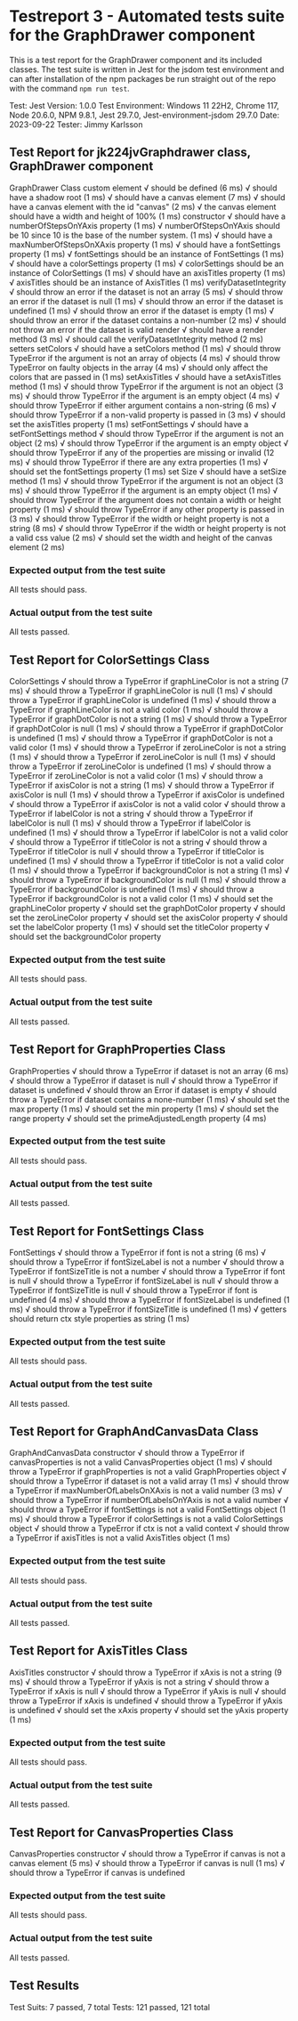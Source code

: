 # Testreport 3 - Automated tests suite for the GraphDrawer component

This is a test report for the GraphDrawer component and its included classes.
The test suite is written in Jest for the jsdom test environment and can after installation of the npm packages be run straight out of the repo with the command `npm run test`.

Test: Jest
Version: 1.0.0
Test Environment: Windows 11 22H2, Chrome 117, Node 20.6.0, NPM 9.8.1, Jest 29.7.0, Jest-environment-jsdom 29.7.0
Date: 2023-09-22
Tester: Jimmy Karlsson

## Test Report for jk224jvGraphdrawer class, GraphDrawer component

  GraphDrawer Class
  custom element
      √ should be defined (6 ms)
      √ should have a shadow root (1 ms)
      √ should have a canvas element (7 ms)
      √ should have a canvas element with the id "canvas" (2 ms)
      √ the canvas element should have a width and height of 100% (1 ms)
    constructor
      √ should have a numberOfStepsOnYAxis property (1 ms)
      √ numberOfStepsOnYAxis should be 10 since 10 is the base of the number system. (1 ms)
      √ should have a maxNumberOfStepsOnXAxis property (1 ms)
      √ should have a fontSettings property (1 ms)
      √ fontSettings should be an instance of FontSettings (1 ms)
      √ should have a colorSettings property (1 ms)
      √ colorSettings should be an instance of ColorSettings (1 ms)
      √ should have an axisTitles property (1 ms)
      √ axisTitles should be an instance of AxisTitles (1 ms)
    verifyDatasetIntegrity
      √ should throw an error if the dataset is not an array (5 ms)
      √ should throw an error if the dataset is null (1 ms)
      √ should throw an error if the dataset is undefined (1 ms)
      √ should throw an error if the dataset is empty (1 ms)
      √ should throw an error if the dataset contains a non-number (2 ms)
      √ should not throw an error if the dataset is valid
    render
      √ should have a render method (3 ms)
      √ should call the verifyDatasetIntegrity method (2 ms)
    setters
      setColors
        √ should have a setColors method (1 ms)
        √ should throw TypeError if the argument is not an array of objects (4 ms)
        √ should throw TypeError on faulty objects in the array (4 ms)
        √ should only affect the colors that are passed in (1 ms)
      setAxisTitles
        √ should have a setAxisTitles method (1 ms)
        √ should throw TypeError if the argument is not an object (3 ms)
        √ should throw TypeError if the argument is an empty object (4 ms)
        √ should throw TypeError if either argument contains a non-string (6 ms)
        √ should throw TypeError if a non-valid property is passed in (3 ms)
        √ should set the axisTitles property (1 ms)
      setFontSettings
        √ should have a setFontSettings method
        √ should throw TypeError if the argument is not an object (2 ms)
        √ should throw TypeError if the argument is an empty object
        √ should throw TypeError if any of the properties are missing or invalid (12 ms)
        √ should throw TypeError if there are any extra properties (1 ms)
        √ should set the fontSettings property (1 ms)
      set Size
        √ should have a setSize method (1 ms)
        √ should throw TypeError if the argument is not an object (3 ms)
        √ should throw TypeError if the argument is an empty object (1 ms)
        √ should throw TypeError if the argument does not contain a width or height property (1 ms)
        √ should throw TypeError if any other property is passed in (3 ms)
        √ should throw TypeError if the width or height property is not a string (8 ms)
        √ should throw TypeError if the width or height property is not a valid css value (2 ms)
        √ should set the width and height of the canvas element (2 ms)

### Expected output from the test suite

All tests should pass.

### Actual output from the test suite

All tests passed.

## Test Report for ColorSettings Class

  ColorSettings
    √ should throw a TypeError if graphLineColor is not a string (7 ms)
    √ should throw a TypeError if graphLineColor is null (1 ms)
    √ should throw a TypeError if graphLineColor is undefined (1 ms)
    √ should throw a TypeError if graphLineColor is not a valid color (1 ms)
    √ should throw a TypeError if graphDotColor is not a string (1 ms)
    √ should throw a TypeError if graphDotColor is null (1 ms)
    √ should throw a TypeError if graphDotColor is undefined (1 ms)
    √ should throw a TypeError if graphDotColor is not a valid color (1 ms)
    √ should throw a TypeError if zeroLineColor is not a string (1 ms)
    √ should throw a TypeError if zeroLineColor is null (1 ms)
    √ should throw a TypeError if zeroLineColor is undefined (1 ms)
    √ should throw a TypeError if zeroLineColor is not a valid color (1 ms)
    √ should throw a TypeError if axisColor is not a string (1 ms)
    √ should throw a TypeError if axisColor is null (1 ms)
    √ should throw a TypeError if axisColor is undefined
    √ should throw a TypeError if axisColor is not a valid color
    √ should throw a TypeError if labelColor is not a string
    √ should throw a TypeError if labelColor is null (1 ms)
    √ should throw a TypeError if labelColor is undefined (1 ms)
    √ should throw a TypeError if labelColor is not a valid color
    √ should throw a TypeError if titleColor is not a string
    √ should throw a TypeError if titleColor is null
    √ should throw a TypeError if titleColor is undefined (1 ms)
    √ should throw a TypeError if titleColor is not a valid color (1 ms)
    √ should throw a TypeError if backgroundColor is not a string (1 ms)
    √ should throw a TypeError if backgroundColor is null (1 ms)
    √ should throw a TypeError if backgroundColor is undefined (1 ms)
    √ should throw a TypeError if backgroundColor is not a valid color (1 ms)
    √ should set the graphLineColor property
    √ should set the graphDotColor property
    √ should set the zeroLineColor property
    √ should set the axisColor property
    √ should set the labelColor property (1 ms)
    √ should set the titleColor property
    √ should set the backgroundColor property

### Expected output from the test suite

All tests should pass.

### Actual output from the test suite

All tests passed.

## Test Report for GraphProperties Class

  GraphProperties
    √ should throw a TypeError if dataset is not an array (6 ms)
    √ should throw a TypeError if dataset is null
    √ should throw a TypeError if dataset is undefined
    √ should throw an Error if dataset is empty
    √ should throw a TypeError if dataset contains a none-number (1 ms)
    √ should set the max property (1 ms)
    √ should set the min property (1 ms)
    √ should set the range property
    √ should set the primeAdjustedLength property (4 ms)

### Expected output from the test suite

All tests should pass.

### Actual output from the test suite

All tests passed.

## Test Report for FontSettings Class

  FontSettings
    √ should throw a TypeError if font is not a string (6 ms)
    √ should throw a TypeError if fontSizeLabel is not a number
    √ should throw a TypeError if fontSizeTitle is not a number
    √ should throw a TypeError if font is null
    √ should throw a TypeError if fontSizeLabel is null
    √ should throw a TypeError if fontSizeTitle is null
    √ should throw a TypeError if font is undefined (4 ms)
    √ should throw a TypeError if fontSizeLabel is undefined (1 ms)
    √ should throw a TypeError if fontSizeTitle is undefined (1 ms)
    √ getters should return ctx style properties as string (1 ms)

### Expected output from the test suite

All tests should pass.

### Actual output from the test suite

All tests passed.

## Test Report for GraphAndCanvasData Class

  GraphAndCanvasData
    constructor
      √ should throw a TypeError if canvasProperties is not a valid CanvasProperties object (1 ms)
      √ should throw a TypeError if graphProperties is not a valid GraphProperties object
      √ should throw a TypeError if dataset is not a valid array (1 ms)
      √ should throw a TypeError if maxNumberOfLabelsOnXAxis is not a valid number (3 ms)
      √ should throw a TypeError if numberOfLabelsOnYAxis is not a valid number
      √ should throw a TypeError if fontSettings is not a valid FontSettings object (1 ms)
      √ should throw a TypeError if colorSettings is not a valid ColorSettings object
      √ should throw a TypeError if ctx is not a valid context
      √ should throw a TypeError if axisTitles is not a valid AxisTitles object (1 ms)

### Expected output from the test suite

All tests should pass.

### Actual output from the test suite

All tests passed.

## Test Report for AxisTitles Class

  AxisTitles
    constructor
      √ should throw a TypeError if xAxis is not a string (9 ms)
      √ should throw a TypeError if yAxis is not a string
      √ should throw a TypeError if xAxis is null
      √ should throw a TypeError if yAxis is null
      √ should throw a TypeError if xAxis is undefined
      √ should throw a TypeError if yAxis is undefined
      √ should set the xAxis property
      √ should set the yAxis property (1 ms)

### Expected output from the test suite

All tests should pass.

### Actual output from the test suite

All tests passed.

## Test Report for CanvasProperties Class

  CanvasProperties
    constructor
      √ should throw a TypeError if canvas is not a canvas element (5 ms)
      √ should throw a TypeError if canvas is null (1 ms)
      √ should throw a TypeError if canvas is undefined

### Expected output from the test suite

All tests should pass.

### Actual output from the test suite

All tests passed.

## Test Results

Test Suits: 7 passed, 7 total
Tests:      121 passed, 121 total
